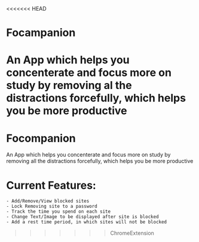 <<<<<<< HEAD
# Focampanion
An App which helps you concenterate and focus more on study by removing al the distractions forcefully, which helps you be more productive
=======
# Focompanion
An App which helps you concenterate and focus more on study by removing all the distractions forcefully, which helps you be more productive

# Current Features: 

    - Add/Remove/View blocked sites
    - Lock Removing site to a password
    - Track the time you spend on each site
    - Change Text/Image to be displayed after site is blocked
    - Add a rest time period, in which sites will not be blocked

>>>>>>> ChromeExtension
